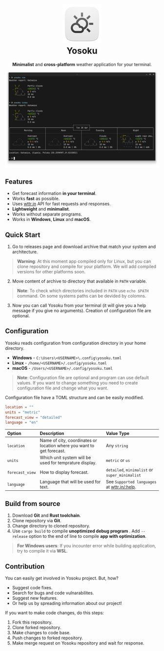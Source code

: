 <h1 align="center">
    <img src="./imgs/icon.png" width="128" ><br>
    Yosoku
</h1>

<p align="center"><b>Minimalist</b> and <b>cross-platform</b> weather application for your terminal.</p>

![Preview](imgs/preview.png)

## Features

- Get forecast information **in your terminal**.
- Works **fast** as possible.
- Uses [wttr.in](https://wttr.in/) API for fast requests and responses.
- **Lightweight** and **minimalist**.
- Works without separate programs.
- Works in **Windows**, **Linux** and **macOS**.

## Quick Start

1. Go to releases page and download archive that match your system and architecture.
> **Warning**: At this moment app compiled only for Linux, but you can clone repository and compile for your platform. We will add compiled versions for other platforms soon.
2. Move content of archive to directory that available in `PATH` variable.
> **Note**: To check which directories included in `PATH` use `echo $PATH` command. On some systems paths can be devided by colomns.
3. Now you can call Yosoku from your terminal (it will give you a help message if you give no arguments). Creation of configuration file are optional.

## Configuration

Yosoku reads configuration from configuration directory in your home directory.

- **Windows** - `C:\Users\<USERNAME>\.config\yosoku.toml`
- **Linux** - `/home/<USERNAME>/.config/yosoku.toml`
- **macOS** - `/Users/<USERNAME>/.config/yosoku.toml`

> **Note**: Configuration file are optional and program can use default values. If you want to change something you need to create configuration file and change what you want.

Configuration file have a TOML structure and can be easily modified.

```toml
location = ""
units = "metric"
forecast_view = "detailed"
language = "en"
```

| Option          | Description                                                           | Value Type                                                           |
| :-------------- | :-------------------------------------------------------------------- | :------------------------------------------------------------------- |
| `location`      | Name of city, coordinates or location where you want to get forecast. | Any `string`                                                         |
| `units`         | Which unit system will be used for temprature display.                | `metric` or `us`                                                     |
| `forecast_view` | How to display forecast.                                              | `detailed`, `minimalist` or `super_minimalist`                       |
| `language`      | Language that will be used for text.                                  | See `Supported languages` at [wttr.in/:help](https://wttr.in/:help). |

## Build from source

1. Download **Git** and **Rust toolchain**.
2. Clone repository via **Git**.
3. Change directory to cloned repository.
4. Use `cargo build` to compile **unoptimized debug program** . Add `--release` option to the end of line to compile **app with optimization**.

> **For Windows users**: If you incounter error while building application, try to compile it via **WSL**.

## Contribution

You can easily get involved in Yosoku project. But, how?

- Suggest code fixes.
- Search for bugs and code vulnarabilites.
- Suggest new features.
- Or help us by spreading information about our project!

If you want to make code changes, do this steps:

1. Fork this repository.
2. Clone forked repository.
3. Make changes to code base.
4. Push changes to forked repository.
5. Make merge request on Yosoku repository and wait for response.

